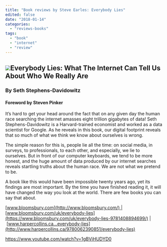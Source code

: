 ```yaml
---
title: "Book reviews by Steve Earles: Everybody Lies"
edited: false
date: "2018-01-14"
categories:
  - "reviews-books"
tags:
  - "book"
  - "internet"
  - "review"
---
```


## ![](https://hellbound.ca/wp-content/uploads/2018/01/Everybody-Lies-What-The-Internet-Can-Tell-Us-About-Who-We-Really-Are-198x300.jpg)Everybody Lies: What The Internet Can Tell Us About Who We Really Are

### By Seth Stephens-Davidowitz

#### Foreword by Steven Pinker

It’s hard to get your head around the fact that on any given day the human race searching the internet amasses eight trillion gigabytes of data! Seth Stephens-Davidowitz is a Harvard-trained economist and worked as a data scientist for Google. As he reveals in this book, our digital footprint reveals that so much of what we think we know about ourselves is wrong.

The simple reason for this is, people lie all the time: on social media, in surveys, to professionals, to each other, and especially, we lie to ourselves. But in front of our computer keyboards, we tend to be more honest, and the huge amount of data produced by our internet searches reveals startling truths about the human race. We are not what we pretend to be.

A book like this would have been impossible twenty years ago, yet its findings are most important. By the time you have finished reading it, it will have changed the way you look at the world. There are few books you can say that about.

[www.bloomsbury.com](http://www.bloomsbury.com/) | [www.bloomsbury.com/uk/everybody-lies](https://www.bloomsbury.com/uk/everybody-lies-9781408894699/) | [www.harpercollins.ca...everybody-lies](http://www.harpercollins.ca/9780062390851/everybody-lies)

https://www.youtube.com/watch?v=1gBViHUDYD0
